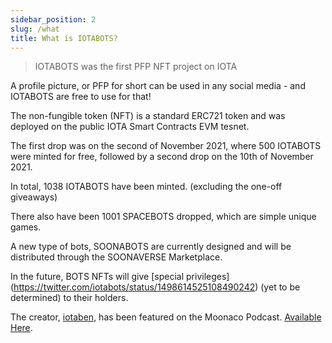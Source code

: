 ```yaml
---
sidebar_position: 2
slug: /what
title: What is IOTABOTS?
---
```


> IOTABOTS was the first PFP NFT project on IOTA

A profile picture, or PFP for short can be used in any social media - and IOTABOTS are free to use for that!

The non-fungible token (NFT) is a standard ERC721 token and was deployed on the public IOTA Smart Contracts EVM tesnet.
 
The first drop was on the second of November 2021, where 500 IOTABOTS were minted for free, followed by a second drop on the 10th of November 2021.

In total, 1038 IOTABOTS have been minted. (excluding the one-off giveaways)

There also have been 1001 SPACEBOTS dropped, which are simple unique games.

A new type of bots, SOONABOTS are currently designed and will be distributed through the SOONAVERSE Marketplace.

In the future, BOTS NFTs will give [special privileges] (https://twitter.com/iotabots/status/1498614525108490242) (yet to be determined) to their holders.

The creator, [iotaben](https://twitter.com/iotaben), has been featured on the Moonaco Podcast. [Available Here](https://open.spotify.com/episode/3VabodTvoQZocdKEpF8dUU?si=30f9431dfc3f4d67).